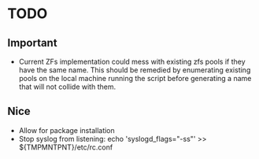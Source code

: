 TODO
====

## Important
* Current ZFs implementation could mess with existing zfs pools if they have the same name.  This should be remedied by enumerating existing pools on the local machine running the script before generating a name that will not collide with them.

## Nice
* Allow for package installation
* Stop syslog from listening: echo 'syslogd_flags="-ss"' >> ${TMPMNTPNT}/etc/rc.conf
